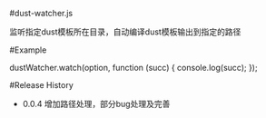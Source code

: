 #dust-watcher.js

监听指定dust模板所在目录，自动编译dust模板输出到指定的路径

#Example


dustWatcher.watch(option, function (succ) {
    console.log(succ);
});


#Release History

+ 0.0.4 增加路径处理，部分bug处理及完善
